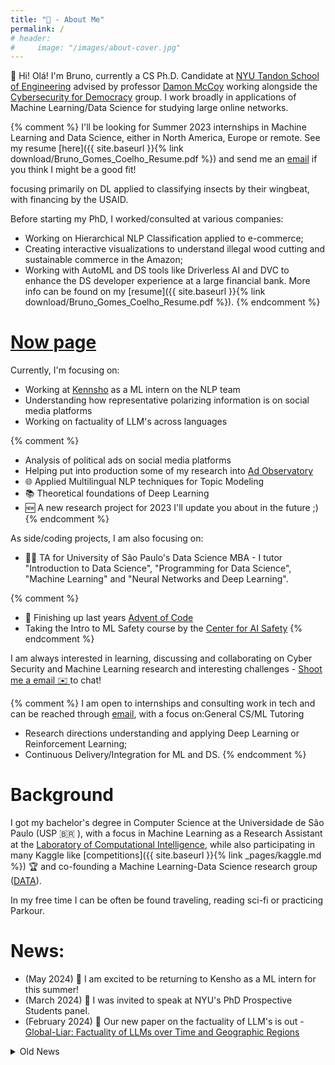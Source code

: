 ```yaml
---
title: "👋 - About Me"
permalink: /
# header:
#     image: "/images/about-cover.jpg"
---
```


👋 Hi! Olá! I'm Bruno, currently a CS Ph.D. Candidate at [NYU Tandon School of Engineering](https://engineering.nyu.edu/) advised by professor [Damon McCoy](http://damonmccoy.com/) working alongside the [Cybersecurity for Democracy](https://cybersecurityfordemocracy.org/) group.
I work broadly in applications of Machine Learning/Data Science for studying large online networks.

{% comment %}
I'll be looking for Summer 2023 internships in Machine Learning and Data Science, either in North America, Europe or remote. See my resume [here]({{ site.baseurl }}{% link download/Bruno_Gomes_Coelho_Resume.pdf %}) and send me an [email](mailto:bruno.coelho@nyu.edu) if you think I might be a good fit!


focusing primarily on DL applied to classifying insects by their wingbeat, with financing by the USAID. 

Before starting my PhD, I worked/consulted at various companies:
- Working on Hierarchical NLP Classification applied to e-commerce;
- Creating interactive visualizations to understand illegal wood cutting and sustainable commerce in the Amazon;
- Working with AutoML and DS tools like Driverless AI and DVC to enhance the DS developer experience at a large financial bank.
More info can be found on my [resume]({{ site.baseurl }}{% link download/Bruno_Gomes_Coelho_Resume.pdf %}).
{% endcomment %}


# [Now page](https://nownownow.com/about)
Currently, I'm focusing on:
- Working at [Kennsho](https://www.kensho.com/) as a ML intern on the NLP team
- Understanding how representative polarizing information is on social media platforms
- Working on factuality of LLM's across languages


{% comment %}
- Analysis of political ads on social media platforms
- Helping put into production some of my research into [Ad Observatory](https://adobservatory.org/)
- 🌐 Applied Multilingual NLP techniques for Topic Modeling
- 📚 Theoretical foundations of Deep Learning
- 🆕 A new research project for 2023 I'll update you about in the future ;)
{% endcomment %}

As side/coding projects, I am also focusing on:
- 🧑‍🏫 TA for University of São Paulo's Data Science MBA - I tutor "Introduction to Data Science", "Programming for Data Science", "Machine Learning" and "Neural Networks and Deep Learning".

{% comment %}
- 🎄 Finishing up last years [Advent of Code](https://adventofcode.com/)
- Taking the Intro to ML Safety course by the [Center for AI Safety](https://safe.ai/)
{% endcomment %}


I am always interested in learning, discussing and collaborating on Cyber Security and Machine Learning research and interesting challenges - [Shoot me a email ✉️ ](mailto:bruno.coelho@nyu.edu) to chat! 

{% comment %}
I am open to internships and consulting work in tech and can be reached through [email](mailto:bruno.coelho@nyu.edu), with a focus on:General CS/ML Tutoring
- Research directions understanding and applying Deep Learning or Reinforcement Learning;
- Continuous Delivery/Integration for ML and DS.
{% endcomment %}

# Background

I got my bachelor's degree in Computer Science at the Universidade de São Paulo (USP 🇧🇷 ), with a focus in Machine Learning as a Research Assistant at the [Laboratory of Computational Intelligence](http://labic.icmc.usp.br/), while also participating in many Kaggle like [competitions]({{ site.baseurl }}{% link _pages/kaggle.md %}) 🏆 and co-founding a Machine Learning-Data Science research group ([DATA](http://data.icmc.usp.br/)).

In my free time I can be often be found traveling, reading sci-fi or practicing Parkour. 

# News:

- (May  2024) 🤖 I am excited to be returning to Kensho as a ML intern for this summer!
- (March  2024) 🎤 I was invited to speak at NYU's PhD Prospective Students panel. 
- (February  2024) 📑 Our new paper on the factuality of LLM's is out - [Global-Liar: Factuality of LLMs over Time and Geographic Regions](https://arxiv.org/abs/2401.17839)


<details>
<summary> Old News</summary>

 <ul>
  	<li>(February - April 2024)  I am a reviewer for ICWSM and IC2S2. </li>
	<li> (November 2023) 🐍💾 I attended PyData NYC and had a great time with the local community. </li>
	<li> (August 2023) 🤖 I had a great time interning at Kensho as a ML NLP intern working on LLM and Zero-shot classification. </li>
	<li> (July 2023) I was invited to talk at NYU's PhD Panel about the graduate experience to interested undergraduate students. </li>
	<li> (March 2023) 🧑‍🏫 I was invited for two guest lecture for NYU's Security Analytics class - "Information Visualization" and "Introduction to Data Science methods and Python tools". </li>
  <li>(Feb  2023) 🎤 I was invited to speak at NYU's PhD Prospective Students panel. </li>
  <li>(Jan 2023) 🎉 Our paper got accepted to the 
  <a href="https://www2023.thewebconf.org">2023 ACM Web Conference</a>!
  - 
  <a href="https://brunogomescoelho.github.io/research/spanish-ads-www/">Propaganda Política Pagada: Exploring U.S. Political Facebook Ads en Español</a>!
  </li>

  <li>(Oct 2022) I will be attending ACM Internet Measurement Conference late October! If you're going and interested in discussing research/meeting, shoot me an email! </li>
  <li>(Sep 2022) Alongside 
  <a href="https://cybersecurityfordemocracy.org/">CyberSecuirty for Democracy</a>
  I've written up the results of my recent research: 
  <a href="https://medium.com/cybersecurity-for-democracy/spending-on-2020-spanish-language-political-ads-on-meta-lagged-behind-english-language-ads-772fd22d4cee">Spending on 2020 Spanish-language political ads on Meta lagged behind English-language ads</a>
</li>
  <li>(Sep 2022) 🎉 I have passed my Qualifying Exam and am officially a Ph.D. <s>Student</s> Candidate!
</li>
  <li>(Aug 2022) 🎖️ I have recently won the
  <a href="https://ndd.tech">NDD Tech</a>
  ML challenge! Read more 
  <a href="https://brunogomescoelho.github.io/kaggle/ndd-challenge/">here</a>.
</li>
</ul>

</details>

